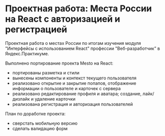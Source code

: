# Проектная работа: Места России на React с авторизацией и регистрацией

Проектная работа о местах России по итогам изучения модуля "Интерфейсы с использованием React" профессии "Веб-разработчик" в Яндекс.Практикуме.

Выполнено портирование проекта Mesto на React:
* портированы разметка и стили
* вынесены компоненты и контекст текущего пользователя
* реализовано открытие и закрытие попапов, отображение информации о пользователе и карточек с сервера
* реализовано редактирование профиля и аватара; создание, лайк/дизлайк и удаление карточки
* реализована регистрация и авторизация пользователей

План по доработке проекта:
* сверстать мобильную версию
* сделать валидацию форм